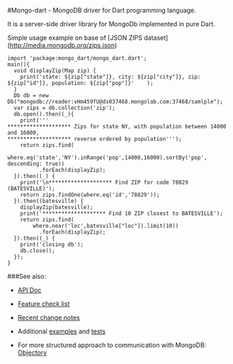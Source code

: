 #Mongo-dart - MongoDB driver for Dart programming language.

It is a server-side driver library for MongoDb implemented in pure Dart.

Simple usage example on base of [JSON ZIPS dataset] (http://media.mongodb.org/zips.json)


    import 'package:mongo_dart/mongo_dart.dart';
    main(){
      void displayZip(Map zip) {
        print('state: ${zip["state"]}, city: ${zip["city"]}, zip: ${zip["id"]}, population: ${zip["pop"]}'    );
      }
      Db db = new Db("mongodb://reader:vHm459fU@ds037468.mongolab.com:37468/samlple");
      var zips = db.collection('zip');
      db.open().then((_){
        print('''
    ******************** Zips for state NY, with population between 14000 and 16000,
    ******************** reverse ordered by population''');
        return zips.find(
            where.eq('state','NY').inRange('pop',14000,16000).sortBy('pop', descending: true))
              .forEach(displayZip);
      }).then((_) {
        print('\n******************** Find ZIP for code 78829 (BATESVILLE)');
        return zips.findOne(where.eq('id','78829'));
      }).then((batesville) {
        displayZip(batesville);
        print('******************** Find 10 ZIP closest to BATESVILLE');
        return zips.find(
            where.near('loc',batesville["loc"]).limit(10))
              .forEach(displayZip);
      }).then((_) {
        print('closing db');
        db.close();
      });
    }

###See also:

- [API Doc](http://vadimtsushko.github.com/mongo_dart/)

- [Feature check list](https://github.com/vadimtsushko/mongo_dart/blob/master/doc/feature_checklist.md)

- [Recent change notes](https://github.com/vadimtsushko/mongo_dart/blob/master/doc/change_notes.md)

- Additional [examples](https://github.com/vadimtsushko/mongo_dart/tree/master/example) and [tests](https://github.com/vadimtsushko/mongo_dart/tree/master/test)

- For more structured approach to communication with MongoDB: [Objectory](https://github.com/vadimtsushko/objectory)